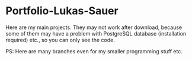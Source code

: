 # Portfolio-Lukas-Sauer
Here are my main projects. 
They may not work after download, because some of them may have a problem with PostgreSQL database (installation required) etc., 
so you can only see the code.

PS: Here are many branches even for my smaller programming stuff etc.
